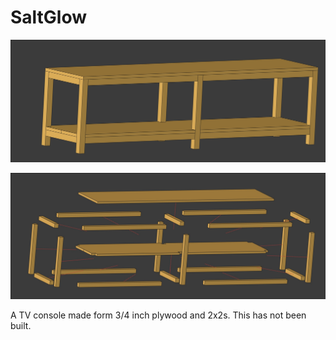 # SaltGlow

![alt text](pictures/tv_console.jpg "tv_console")

![alt text](pictures/tv_console_exploded.jpg "tv_console_exploded")

A TV console made form 3/4 inch plywood and 2x2s. This has not been built.
